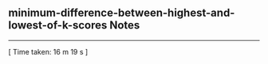<h2>minimum-difference-between-highest-and-lowest-of-k-scores Notes</h2><hr>[ Time taken: 16 m 19 s ]
